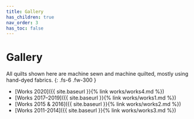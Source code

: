 ```yaml
---
title: Gallery
has_children: true
nav_order: 3
has_toc: false
---
```


# Gallery

All quilts shown here are machine sewn and machine quilted, mostly using hand-dyed fabrics.
{: .fs-6 .fw-300 }
- [Works 2020]({{ site.baseurl }}{% link works/works4.md %})
- [Works 2017–2019]({{ site.baseurl }}{% link works/works1.md %})
- [Works 2015 & 2016]({{ site.baseurl }}{% link works/works2.md %})
- [Works 2011-2014]({{ site.baseurl }}{% link works/works3.md %})
